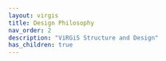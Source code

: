 ```yaml
---
layout: virgis
title: Design Philosophy
nav_order: 2
description: "ViRGiS Structure and Design"
has_children: true
---
```


